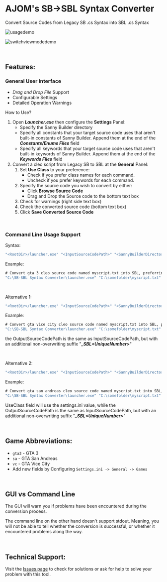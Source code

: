 # AJOM's SB->SBL Syntax Converter
 Convert Source Codes from Legacy SB .cs Syntax into SBL .cs Syntax

![usagedemo](https://github.com/user-attachments/assets/1806fccf-76d2-4eb0-883e-c2c740f44a32)

![switchviewmodedemo](https://github.com/user-attachments/assets/23d04e40-20da-4d7f-867e-1cbe59bb0b1c)

<br>

## Features:

### General User Interface
* _Drag and Drop File_ Support
* Configurable Settings
* Detailed Operation Warnings

How to Use?

1. Open ***Launcher.exe*** then configure the **Settings** Panel:
    * Specify the Sanny Builder directory
    * Specify all constants that your target source code uses that aren't built-in constants of Sanny Builder. Append them at the end of the ***Constants/Enums Files*** field
    * Specify all keywords that your target source code uses that aren't built-in keywords of Sanny Builder. Append them at the end of the ***Keywords Files*** field
2. Convert a cleo script from Legacy SB to SBL at the **General** Panel:
    1. Set **Use Class** to your preference:
        * Check if you prefer class names for each command.
        * Uncheck if you prefer keywords for each command.
    2. Specify the source code you wish to convert by either:
        * Click **Browse Source Code**
        * Drag and Drop the Source code to the bottom text box
    3. Check for warnings (right side text box)
    4. Check the converted source code (bottom text box)
    5. Click **Save Converted Source Code** 



<br>

### Command Line Usage Support

Syntax:
```cmd
"<RootDir>/launcher.exe" "<InputSourceCodePath>" "<SannyBuilderDirectory>" <GameAbbreviation> <UseClass?> "<OutputSourceCodePath>"
```

Example:
```cmd
# Convert gta 3 cleo source code named myscript.txt into SBL, preferring class names over keywords. Save it as convertedscript.txt
"C:\SB-SBL Syntax Converter\launcher.exe" "C:\somefolder\myscript.txt" "C:\Sanny Builder 4" gta3 1 "C:\otherfolder\convertedscript.txt"
```

<br>

Alternative 1:
```cmd
"<RootDir>/launcher.exe" "<InputSourceCodePath>" "<SannyBuilderDirectory>" <gta3/sa/vc> <UseClass?>
```

Example:
```cmd
# Convert gta vice city cleo source code named myscript.txt into SBL, preferring keywords over class names. Save it as myscript_SBL.txt
"C:\SB-SBL Syntax Converter\launcher.exe" "C:\somefolder\myscript.txt" "C:\Sanny Builder 4" vc 0
```

the OutputSourceCodePath is the same as InputSourceCodePath, but with an additional non-overwriting suffix "***_SBL\<UniqueNumber\>***"

<br>

Alternative 2:
```cmd
"<RootDir>/launcher.exe" "<InputSourceCodePath>" "<SannyBuilderDirectory>" <gta3/sa/vc>
```

Example:
```cmd
# Convert gta san andreas cleo source code named myscript.txt into SBL, using current UseClass settings configured in GUI. Save it as myscript_SBL.txt
"C:\SB-SBL Syntax Converter\launcher.exe" "C:\somefolder\myscript.txt" "C:\Sanny Builder 4" sa
```

UseClass field will use the settings.ini value, while the OutputSourceCodePath is the same as InputSourceCodePath, but with an additional non-overwriting suffix "***_SBL\<UniqueNumber\>***"

<br>

## Game Abbreviations:
* `gta3` - GTA 3
* `sa` - GTA San Andreas
* `vc` - GTA Vice City
* Add new fields by Configuring `Settings.ini -> General -> Games`

<br>

## GUI vs Command Line
The GUI will warn you if problems have been encountered during the conversion process.

The command line on the other hand doesn't support stdout. Meaning, you will not be able to tell whether the conversion is successful, or whether it encountered problems along the way.

<br>

## Technical Support:
Visit the [Issues page](https://github.com/Aldrin-John-Olaer-Manalansan/SB-SBL_Syntax_Converter/issues) to check for solutions or ask for help to solve your problem with this tool. 
